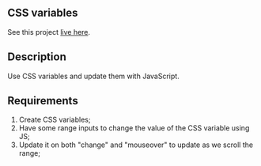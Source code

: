 ## CSS variables

See this project [live here](https://css-variables-update-with-js.netlify.app/).


## Description

Use CSS variables and update them with JavaScript.


## Requirements

1. Create CSS variables;
2. Have some range inputs to change the value of the CSS variable using JS;
3. Update it on both "change" and "mouseover" to update as we scroll the range;
